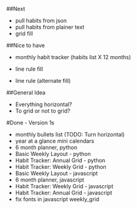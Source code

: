 ##Next
- pull habits from json
- pull habits from plainer text
- grid fill

##Nice to have
- monthly habit tracker (habits list X 12 months)

- line rule fill
- line rule (alternate fill)

##General Idea
- Everything horizontal?
- To grid or not to grid?

#Done  - Version 1s
- monthly bullets list (TODO: Turn horizontal)
- year at a glance mini calendars
- 6 month planner, python
- Basic Weekly Layout - python
- Habit Tracker: Annual Grid - python
- Habit Tracker: Weekly Grid - python
- Basic Weekly Layout - javascript
- 6 month planner, javascript
- Habit Tracker: Weekly Grid - javascript
- Habit Tracker: Annual Grid - javascript
- fix fonts in javascript weekly_grid
